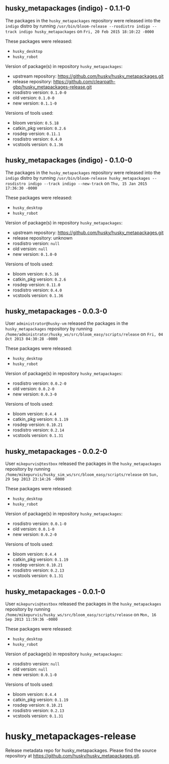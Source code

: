 ## husky_metapackages (indigo) - 0.1.1-0

The packages in the `husky_metapackages` repository were released into the `indigo` distro by running `/usr/bin/bloom-release --rosdistro indigo --track indigo husky_metapackages` on `Fri, 20 Feb 2015 18:10:22 -0000`

These packages were released:
- `husky_desktop`
- `husky_robot`

Version of package(s) in repository `husky_metapackages`:
- upstream repository: https://github.com/husky/husky_metapackages.git
- release repository: https://github.com/clearpath-gbp/husky_metapackages-release.git
- rosdistro version: `0.1.0-0`
- old version: `0.1.0-0`
- new version: `0.1.1-0`

Versions of tools used:
- bloom version: `0.5.18`
- catkin_pkg version: `0.2.6`
- rosdep version: `0.11.1`
- rosdistro version: `0.4.0`
- vcstools version: `0.1.36`


## husky_metapackages (indigo) - 0.1.0-0

The packages in the `husky_metapackages` repository were released into the `indigo` distro by running `/usr/bin/bloom-release husky_metapackages --rosdistro indigo --track indigo --new-track` on `Thu, 15 Jan 2015 17:36:30 -0000`

These packages were released:
- `husky_desktop`
- `husky_robot`

Version of package(s) in repository `husky_metapackages`:
- upstream repository: https://github.com/husky/husky_metapackages.git
- release repository: unknown
- rosdistro version: `null`
- old version: `null`
- new version: `0.1.0-0`

Versions of tools used:
- bloom version: `0.5.16`
- catkin_pkg version: `0.2.6`
- rosdep version: `0.11.0`
- rosdistro version: `0.4.0`
- vcstools version: `0.1.36`


## husky_metapackages - 0.0.3-0

User `administrator@husky-vm` released the packages in the `husky_metapackages` repository by running `/home/administrator/husky_ws/src/bloom_easy/scripts/release` on `Fri, 04 Oct 2013 04:30:28 -0000`

These packages were released:
- `husky_desktop`
- `husky_robot`

Version of package(s) in repository `husky_metapackages`:
- rosdistro version: `0.0.2-0`
- old version: `0.0.2-0`
- new version: `0.0.3-0`

Versions of tools used:
- bloom version: `0.4.4`
- catkin_pkg version: `0.1.19`
- rosdep version: `0.10.21`
- rosdistro version: `0.2.14`
- vcstools version: `0.1.31`


## husky_metapackages - 0.0.2-0

User `mikepurvis@testbox` released the packages in the `husky_metapackages` repository by running `/home/mikepurvis/husky_sim_ws/src/bloom_easy/scripts/release` on `Sun, 29 Sep 2013 23:14:26 -0000`

These packages were released:
- `husky_desktop`
- `husky_robot`

Version of package(s) in repository `husky_metapackages`:
- rosdistro version: `0.0.1-0`
- old version: `0.0.1-0`
- new version: `0.0.2-0`

Versions of tools used:
- bloom version: `0.4.4`
- catkin_pkg version: `0.1.19`
- rosdep version: `0.10.21`
- rosdistro version: `0.2.13`
- vcstools version: `0.1.31`


## husky_metapackages - 0.0.1-0

User `mikepurvis@testbox` released the packages in the `husky_metapackages` repository by running `/home/mikepurvis/husky_ws/src/bloom_easy/scripts/release` on `Mon, 16 Sep 2013 11:59:36 -0000`

These packages were released:
- `husky_desktop`
- `husky_robot`

Version of package(s) in repository `husky_metapackages`:
- rosdistro version: `null`
- old version: `null`
- new version: `0.0.1-0`

Versions of tools used:
- bloom version: `0.4.4`
- catkin_pkg version: `0.1.19`
- rosdep version: `0.10.21`
- rosdistro version: `0.2.13`
- vcstools version: `0.1.31`


husky_metapackages-release
==========================

Release metadata repo for husky_metapackages. Please find the source repository at https://github.com/husky/husky_metapackages.git.
